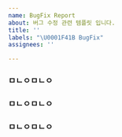 ```yaml
---
name: BugFix Report
about: 버그 수정 관련 템플릿 입니다.
title: ''
labels: "\U0001F41B BugFix"
assignees: ''

---
```


<!-- 여기 내용은 보이나? -->

### ㅁㄴㅇㅁㄴㅇ

### ㅁㄴㅇㅁㄴㅇ 

### ㅁㄴㅇㅁㄴㅇ
